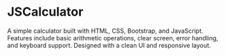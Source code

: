 # JSCalculator
A simple calculator built with HTML, CSS, Bootstrap, and JavaScript. Features include basic arithmetic operations, clear screen, error handling, and keyboard support. Designed with a clean UI and responsive layout.
